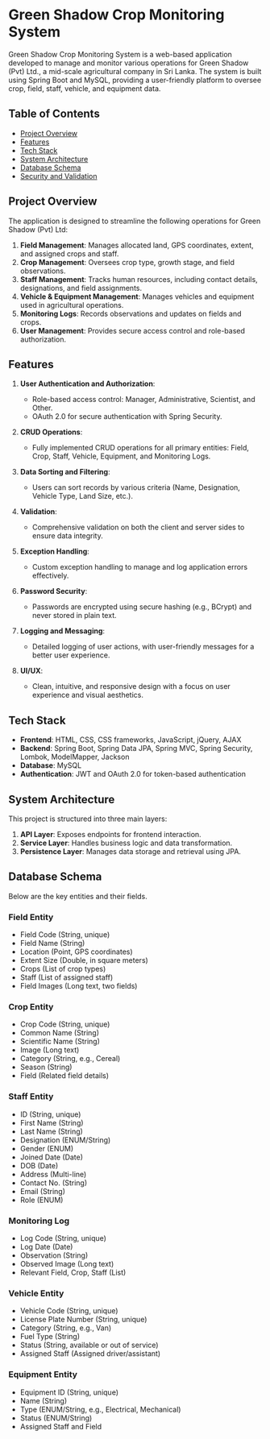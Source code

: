 # Green Shadow Crop Monitoring System

Green Shadow Crop Monitoring System is a web-based application developed to manage and monitor various operations for Green Shadow (Pvt) Ltd., a mid-scale agricultural company in Sri Lanka. The system is built using Spring Boot and MySQL, providing a user-friendly platform to oversee crop, field, staff, vehicle, and equipment data.

## Table of Contents

- [Project Overview](#project-overview)
- [Features](#features)
- [Tech Stack](#tech-stack)
- [System Architecture](#system-architecture)
- [Database Schema](#database-schema)
- [Security and Validation](#security-and-validation)

## Project Overview

The application is designed to streamline the following operations for Green Shadow (Pvt) Ltd:
1. **Field Management**: Manages allocated land, GPS coordinates, extent, and assigned crops and staff.
2. **Crop Management**: Oversees crop type, growth stage, and field observations.
3. **Staff Management**: Tracks human resources, including contact details, designations, and field assignments.
4. **Vehicle & Equipment Management**: Manages vehicles and equipment used in agricultural operations.
5. **Monitoring Logs**: Records observations and updates on fields and crops.
6. **User Management**: Provides secure access control and role-based authorization.

## Features

1. **User Authentication and Authorization**:
    - Role-based access control: Manager, Administrative, Scientist, and Other.
    - OAuth 2.0 for secure authentication with Spring Security.

2. **CRUD Operations**:
    - Fully implemented CRUD operations for all primary entities: Field, Crop, Staff, Vehicle, Equipment, and Monitoring Logs.

3. **Data Sorting and Filtering**:
    - Users can sort records by various criteria (Name, Designation, Vehicle Type, Land Size, etc.).

4. **Validation**:
    - Comprehensive validation on both the client and server sides to ensure data integrity.

5. **Exception Handling**:
    - Custom exception handling to manage and log application errors effectively.

6. **Password Security**:
    - Passwords are encrypted using secure hashing (e.g., BCrypt) and never stored in plain text.

7. **Logging and Messaging**:
    - Detailed logging of user actions, with user-friendly messages for a better user experience.

8. **UI/UX**:
    - Clean, intuitive, and responsive design with a focus on user experience and visual aesthetics.

## Tech Stack

- **Frontend**: HTML, CSS, CSS frameworks, JavaScript, jQuery, AJAX
- **Backend**: Spring Boot, Spring Data JPA, Spring MVC, Spring Security, Lombok, ModelMapper, Jackson
- **Database**: MySQL
- **Authentication**: JWT and OAuth 2.0 for token-based authentication

## System Architecture

This project is structured into three main layers:
1. **API Layer**: Exposes endpoints for frontend interaction.
2. **Service Layer**: Handles business logic and data transformation.
3. **Persistence Layer**: Manages data storage and retrieval using JPA.

## Database Schema

Below are the key entities and their fields.

### Field Entity
- Field Code (String, unique)
- Field Name (String)
- Location (Point, GPS coordinates)
- Extent Size (Double, in square meters)
- Crops (List of crop types)
- Staff (List of assigned staff)
- Field Images (Long text, two fields)

### Crop Entity
- Crop Code (String, unique)
- Common Name (String)
- Scientific Name (String)
- Image (Long text)
- Category (String, e.g., Cereal)
- Season (String)
- Field (Related field details)

### Staff Entity
- ID (String, unique)
- First Name (String)
- Last Name (String)
- Designation (ENUM/String)
- Gender (ENUM)
- Joined Date (Date)
- DOB (Date)
- Address (Multi-line)
- Contact No. (String)
- Email (String)
- Role (ENUM)

### Monitoring Log
- Log Code (String, unique)
- Log Date (Date)
- Observation (String)
- Observed Image (Long text)
- Relevant Field, Crop, Staff (List)

### Vehicle Entity
- Vehicle Code (String, unique)
- License Plate Number (String, unique)
- Category (String, e.g., Van)
- Fuel Type (String)
- Status (String, available or out of service)
- Assigned Staff (Assigned driver/assistant)

### Equipment Entity
- Equipment ID (String, unique)
- Name (String)
- Type (ENUM/String, e.g., Electrical, Mechanical)
- Status (ENUM/String)
- Assigned Staff and Field
